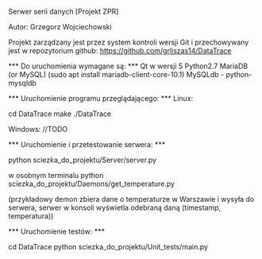 Serwer serii danych [Projekt ZPR]

Autor:
Grzegorz Wojciechowski

Projekt zarządzany jest przez system kontroli wersji Git i przechowywany jest w repozytorium github:
https://github.com/grliszas14/DataTrace

*** Do uruchomienia wymagane są: ***
Qt w wersji 5
Python2.7
MariaDB (or MySQL)
(sudo apt install mariadb-client-core-10.1)
MySQLdb - python-mysqldb

*** Uruchomienie programu przeglądającego: ***
Linux:

cd DataTrace
make
./DataTrace

Windows:
//TODO

*** Uruchomienie i przetestowanie serwera: ***

python sciezka_do_projektu/Server/server.py

w osobnym terminalu
python sciezka_do_projektu/Daemons/get_temperature.py

(przykładowy demon zbiera dane o temperaturze w Warszawie i wysyła do serwera, serwer w konsoli wyświetla odebraną daną (timestamp, temperatura))

*** Uruchomienie testów: ***

cd DataTrace
python sciezka_do_projektu/Unit_tests/main.py
